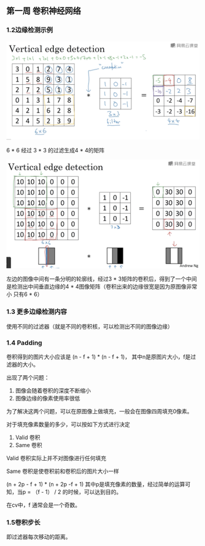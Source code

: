 ## 第一周 卷积神经网络

### 1.2边缘检测示例

![卷积过滤器（核）](./images_CNN/卷积过滤器（核）.png)

6 * 6 经过 3 * 3 的过滤生成4 * 4的矩阵

![边缘检测效果1](./images_CNN/边缘检测效果1.png)

左边的图像中间有一条分明的轮廓线，经过3 * 3矩阵的卷积后，得到了一个中间是检测出中间垂直边缘的4 * 4图像矩阵（卷积出来的边缘很宽是因为原图像非常小 只有6 * 6）

### 1.3 更多边缘检测内容

使用不同的过滤器（就是不同的卷积核，可以检测出不同的图像边缘）

### 1.4 Padding

卷积得到的图片大小应该是 (n - f + 1) * (n - f + 1)， 其中n是原图片大小，f是过滤器的大小。

出现了两个问题：

1. 图像会随着卷积的深度不断缩小
2. 图像边缘的像素使用率很低

为了解决这两个问题，可以在原图像上做填充，一般会在图像四周填充0像素。

对于填充像素数量的多少，可以按如下方式进行决定

1. Valid 卷积
2. Same 卷积

Valid 卷积实际上并不对图像进行任何填充

Same 卷积是使卷积前和卷积后的图片大小一样

(n + 2p - f + 1) * (n + 2p -f + 1) 其中p是填充像素的数量，经过简单的运算可知，当p = （f - 1） / 2 的时候，可以达到目的。

在cv中，f 通常会是一个奇数。

### 1.5卷积步长

即过滤器每次移动的距离。